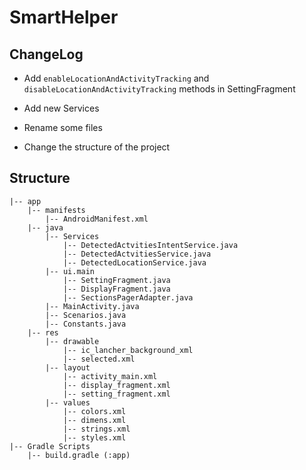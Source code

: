 # SmartHelper

## ChangeLog
* Add `enableLocationAndActivityTracking` and `disableLocationAndActivityTracking` methods in SettingFragment


* Add new Services
* Rename some files
* Change the structure of the project

## Structure
```
|-- app
    |-- manifests
        |-- AndroidManifest.xml
    |-- java
        |-- Services
            |-- DetectedActvitiesIntentService.java
            |-- DetectedActvitiesService.java
            |-- DetectedLocationService.java
        |-- ui.main
            |-- SettingFragment.java
            |-- DisplayFragment.java
            |-- SectionsPagerAdapter.java
        |-- MainActivity.java
        |-- Scenarios.java
        |-- Constants.java
    |-- res
        |-- drawable
            |-- ic_lancher_background_xml
            |-- selected.xml
        |-- layout
            |-- activity_main.xml
            |-- display_fragment.xml
            |-- setting_fragment.xml
        |-- values
            |-- colors.xml
            |-- dimens.xml
            |-- strings.xml
            |-- styles.xml
|-- Gradle Scripts
    |-- build.gradle (:app)
```                       
